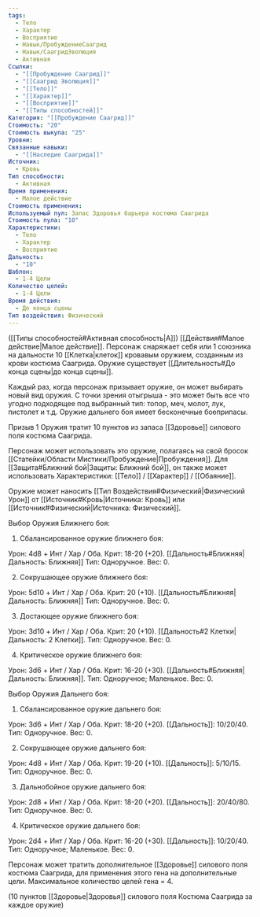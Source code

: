 ```yaml
---
tags:
  - Тело
  - Характер
  - Восприятие
  - Навык/ПробуждениеСаагрид
  - Навык/СаагридЭволюция
  - Активная
Ссылки:
  - "[[Пробуждение Саагрид]]"
  - "[[Саагрид Эволюция]]"
  - "[[Тело]]"
  - "[[Характер]]"
  - "[[Восприятие]]"
  - "[[Типы способностей]]"
Категория: "[[Пробуждение Саагрид]]"
Стоимость: "20"
Стоимость выкупа: "25"
Уровни: 
Связанные навыки:
  - "[[Наследие Саагрида]]"
Источник:
  - Кровь
Тип способности:
  - Активная
Время применения:
  - Малое действие
Стоимость применения: 
Используемый пул: Запас Здоровья барьера костюма Саагрида
Стоимость пула: "10"
Характеристики:
  - Тело
  - Характер
  - Восприятие
Дальность:
  - "10"
Шаблон:
  - 1-4 Цели
Количество целей:
  - 1-4 Цели
Время действия:
  - До конца сцены
Тип воздействия: Физический
---
```

([[Типы способностей#Активная способность|А]]) [[Действия#Малое действие|Малое действие]]. Персонаж снаряжает себя или 1 союзника на дальности 10 [[Клетка|клеток]] кровавым оружием, созданным из крови костюма Саагрида. Оружие существует [[Длительность#До конца сцены|до конца сцены]].

Каждый раз, когда персонаж призывает оружие, он может выбирать новый вид оружия. С точки зрения отыгрыша - это может быть все что угодно подходящее под выбранный тип: топор, меч, молот, лук, пистолет и т.д. Оружие дальнего боя имеет бесконечные боеприпасы.

Призыв 1 Оружия тратит 10 пунктов из запаса [[Здоровье]] силового поля костюма Саагрида. 

Персонаж может использовать это оружие, полагаясь на свой бросок [[Статейки/Области Мистики/Пробуждение|Пробуждения]]. Для [[Защита#Ближний бой|Защиты: Ближний бой]], он также может использовать Характеристики: [[Тело]] / [[Характер]] / [[Обаяние]]. 

Оружие может наносить [[Тип Воздействия#Физический|Физический Урон]] от [[Источник#Кровь|Источника: Кровь]] или [[Источник#Физический|Источника: Физический]]. 

Выбор Оружия Ближнего боя:

1. Сбалансированное оружие ближнего боя:

Урон: 4d8 + Инт / Хар / Оба. Крит: 18-20 (+20). [[Дальность#Ближняя|Дальность: Ближняя]] Тип: Одноручное. Вес: 0. 

2. Сокрушающее оружие ближнего боя:

Урон: 5d10 + Инт / Хар / Оба. Крит: 20 (+10). [[Дальность#Ближняя|Дальность: Ближняя]] Тип: Одноручное. Вес: 0. 

3. Достающее оружие ближнего боя:

Урон: 3d10 + Инт / Хар / Оба. Крит: 20 (+10). [[Дальность#2 Клетки|Дальность: 2 Клетки]]. Тип: Одноручное. Вес: 0.

4. Критическое оружие ближнего боя:

Урон: 3d6 + Инт / Хар / Оба. Крит: 16-20 (+30). [[Дальность#Ближняя|Дальность: Ближняя]]. Тип: Одноручное; Маленькое. Вес: 0.

Выбор Оружия Дальнего боя:

1. Сбалансированное оружие дальнего боя:

Урон: 3d6 + Инт / Хар / Оба. Крит: 18-20 (+20). [[Дальность]]: 10/20/40. Тип: Одноручное. Вес: 0. 

2. Сокрушающее оружие дальнего боя:

Урон: 4d8 + Инт / Хар / Оба. Крит: 19-20 (+10). [[Дальность]]: 5/10/15. Тип: Одноручное. Вес: 0.

3. Дальнобойное оружие дальнего боя:

Урон: 2d8 + Инт / Хар / Оба. Крит: 18-20 (+20). [[Дальность]]: 20/40/80. Тип: Одноручное. Вес: 0. 

4. Критическое оружие дальнего боя:

Урон: 2d4 + Инт / Хар / Оба. Крит: 16-20 (+30). [[Дальность]]: 10/20/40. Тип: Одноручное; Маленькое. Вес: 0.

Персонаж может тратить дополнительное [[Здоровье]] силового поля костюма Саагрида, для применения этого гена на дополнительные цели. Максимальное количество целей гена = 4. 

(10 пунктов [[Здоровье|Здоровья]] силового поля Костюма Саагрида за каждое оружие)
